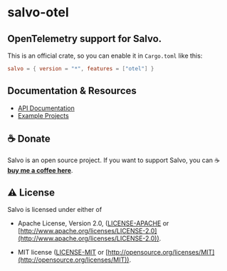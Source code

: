 # salvo-otel

## OpenTelemetry support for Salvo.

This is an official crate, so you can enable it in `Cargo.toml` like this:

```toml
salvo = { version = "*", features = ["otel"] }
```

## Documentation & Resources

- [API Documentation](https://docs.rs/salvo-otel)
- [Example Projects](https://github.com/salvo-rs/salvo/examples/)

## ☕ Donate

Salvo is an open source project. If you want to support Salvo, you can ☕ [**buy me a coffee here**](https://ko-fi.com/chrislearn).

## ⚠️ License

Salvo is licensed under either of

- Apache License, Version 2.0, ([LICENSE-APACHE](LICENSE-APACHE) or [http://www.apache.org/licenses/LICENSE-2.0](http://www.apache.org/licenses/LICENSE-2.0)).

- MIT license ([LICENSE-MIT](LICENSE-MIT) or [http://opensource.org/licenses/MIT](http://opensource.org/licenses/MIT)).
